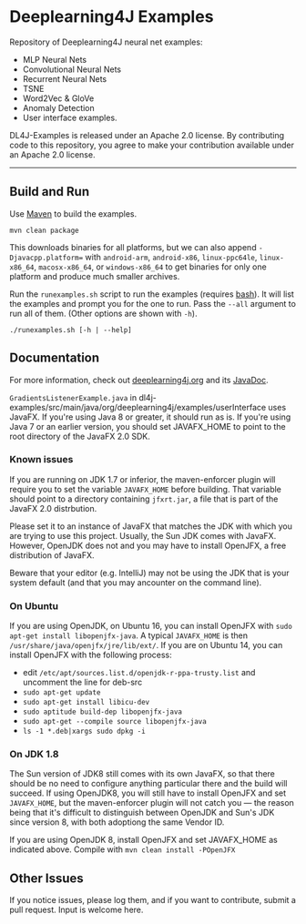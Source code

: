 Deeplearning4J Examples
=========================

Repository of Deeplearning4J neural net examples:

- MLP Neural Nets
- Convolutional Neural Nets
- Recurrent Neural Nets
- TSNE
- Word2Vec & GloVe
- Anomaly Detection
- User interface examples.

DL4J-Examples is released under an Apache 2.0 license. By contributing code to this repository, you agree to make your contribution available under an Apache 2.0 license.

---

## Build and Run

Use [Maven](https://maven.apache.org/) to build the examples.

```
mvn clean package
```

This downloads binaries for all platforms, but we can also append `-Djavacpp.platform=` with `android-arm`, `android-x86`, `linux-ppc64le`, `linux-x86_64`, `macosx-x86_64`, or `windows-x86_64` to get binaries for only one platform and produce much smaller archives.

Run the `runexamples.sh` script to run the examples (requires [bash](https://www.gnu.org/software/bash/)). It will list the examples and prompt you for the one to run. Pass the `--all` argument to run all of them. (Other options are shown with `-h`).

```
./runexamples.sh [-h | --help]
```


## Documentation
For more information, check out [deeplearning4j.org](http://deeplearning4j.org/) and its [JavaDoc](http://deeplearning4j.org/doc/).

`GradientsListenerExample.java` in dl4j-examples/src/main/java/org/deeplearning4j/examples/userInterface uses JavaFX. If you're using Java 8 or greater, it should run as is.  If you're using Java 7 or an earlier version, you should set JAVAFX_HOME to point to the root directory of the JavaFX 2.0 SDK.


### Known issues

If you are running on JDK 1.7 or inferior, the maven-enforcer plugin will require you to set the variable `JAVAFX_HOME` before building.
That variable should point to a directory containing `jfxrt.jar`, a file that is part of the JavaFX 2.0 distrbution.

Please set it to an instance of JavaFX that matches the JDK with which you are trying to use this project. Usually, the Sun JDK comes with JavaFX. However, OpenJDK does not and you may have to install OpenJFX, a free distribution of JavaFX.

Beware that your editor (e.g. IntelliJ) may not be using the JDK that is your system default (and that you may ancounter on the command line).

### On Ubuntu

If you are using OpenJDK, on Ubuntu 16, you can install OpenJFX with `sudo apt-get install libopenjfx-java`. A typical `JAVAFX_HOME` is then `/usr/share/java/openjfx/jre/lib/ext/`. If you are on Ubuntu 14, you can install OpenJFX with the following process:

- edit `/etc/apt/sources.list.d/openjdk-r-ppa-trusty.list` and uncomment the line for deb-src
- `sudo apt-get update`
- `sudo apt-get install libicu-dev`
- `sudo aptitude build-dep libopenjfx-java`
- `sudo apt-get --compile source libopenjfx-java`
- `ls -1 *.deb|xargs sudo dpkg -i`

### On JDK 1.8

The Sun version of JDK8 still comes with its own JavaFX, so that there should be no need to configure anything particular there and the build will succeed. If using OpenJDK8, you will still have to install OpenJFX and set `JAVAFX_HOME`, but the maven-enforcer plugin will not catch you — the reason being that it's difficult to distinguish between OpenJDK and Sun's JDK since version 8, with both adoptiong the same Vendor ID.

If you are using OpenJDK 8, install OpenJFX and set JAVAFX_HOME as indicated above. Compile with `mvn clean install -POpenJFX`

## Other Issues

If you notice issues, please log them, and if you want to contribute, submit a pull request. Input is welcome here.


